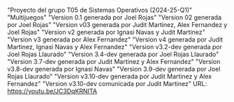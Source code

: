 "Proyecto del grupo T05 de Sistemas Operativos (2024-25-Q1)" 
"Multijuegos" 
"Version 0.1 generada por Joel Rojas" 
"Version 02 generada por Joel Rojas" 
"Version v03 generada por Judit Martinez, Alex Fernandez y Joel Rojas" 
"Version v2 generada por Ignasi Navas y Judit Martinez"
"Version v3 generada por Alex Fernandez"
"Version v4 generada por Judit Martinez, Ignasi Navas y Alex Fernandez"
"Version v3.2-dev generada por Joel Rojas Llaurado" 
"Version 3.4-dev generada por Joel Rojas Llaurado" 
"Version 3.7-dev generada por Judit Martinez y Alex Fernandez" 
"Version v3.8-dev generada por Ignasi Navas" 
"Version 3.9-dev generada por Joel Rojas Llaurado"
"Version v3.10-dev generada por Judit Martinez y Alex Fernandez"
"Version v3.10-dev comunicada por Judit Martinez" 
URL: https://youtu.be/JC3DqKRNITA